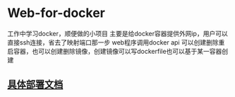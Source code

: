 # Web-for-docker
工作中学习docker，顺便做的小项目
主要是给docker容器提供外网ip，用户可以直接ssh连接，省去了映射端口那一步
web程序调用docker api 可以创建删除重启容器，也可以创建删除镜像，创建镜像可以写dockerfile也可以基于某一容器创建

## [具体部署文档](http://somethingcm.github.io/post/first/)
